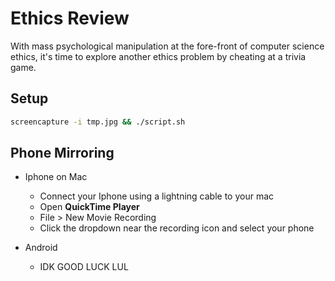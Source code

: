 # Ethics Review

With mass psychological manipulation at the fore-front of computer science ethics, it's time to explore another ethics problem by cheating at a trivia game.

## Setup

```bash
screencapture -i tmp.jpg && ./script.sh
```


## Phone Mirroring

+ Iphone on Mac
  - Connect your Iphone using a lightning cable to your mac
  - Open **QuickTime Player**
  - File > New Movie Recording
  - Click the dropdown near the recording icon and select your phone

+ Android
  - IDK GOOD LUCK LUL
